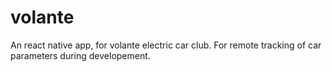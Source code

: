 # volante

An react native app, for volante electric car club. For remote tracking of car parameters during developement.
